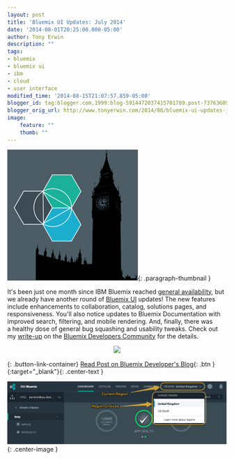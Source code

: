 ```yaml
---
layout: post
title: 'Bluemix UI Updates: July 2014'
date: '2014-08-01T20:25:00.000-05:00'
author: Tony Erwin
description: ""
tags:
- bluemix
- bluemix ui
- ibm
- cloud
- user interface
modified_time: '2014-08-15T21:07:57.859-05:00'
blogger_id: tag:blogger.com,1999:blog-5914472037415701789.post-737636090264075662
blogger_orig_url: http://www.tonyerwin.com/2014/08/bluemix-ui-updates-july-2014.html
image:
    feature: ""
    thumb: ""
---
```


![Bluemix UI Updates: Bluemix & Big Ben](/images/2014-11-20-bluemix-london-now-live/bluemixBigBen300.png){: .paragraph-thumbnail }

<p>It's been just one month since IBM Bluemix reached <a target="_blank" href="https://developer.ibm.com/bluemix/2014/06/30/general-availability/">general availability</a>, but we already have another round of <a href="https://www.bluemix.net" title="Bluemix UI" target="_blank">Bluemix UI</a> updates! The new features include enhancements to collaboration, catalog, solutions pages, and responsiveness. You'll also notice updates to Bluemix Documentation with improved search, filtering, and mobile rendering. And, finally, there was a healthy dose of general bug squashing and usability tweaks. Check out my <a target="_blank" href="https://developer.ibm.com/bluemix/2014/08/01/bluemix-ui-updates-for-july/">write-up</a> on the <a target="_blank" href="https://developer.ibm.com/bluemix/">Bluemix Developers Community</a> for the details.</p> <div class="separator" style="clear: both; text-align: center;"><a href="https://developer.ibm.com/bluemix/2014/08/01/bluemix-ui-updates-for-july/" imageanchor="1" style="margin-left: 1em; margin-right: 1em;"><img border="0" src="http://1.bp.blogspot.com/-HPJX5mgy3yk/U9w8Z3wp1pI/AAAAAAADjJ8/SW0zbkiAyPw/s400/julyFeatured.png" /></a></div>

{: .button-link-container}
[Read Post on Bluemix Developer's Blog](https://www.ibm.com/blogs/bluemix/2014/11/bluemix-london/){: .btn }{:target="_blank"}{: .center-text }

![Bluemix UI Updates: Region Selector](/images/2014-11-20-bluemix-london-now-live/bluemixRegionsPulldown_annotated.png){: .center-image }